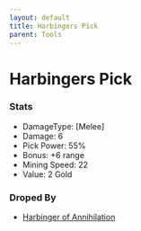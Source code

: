 ```yaml
---
layout: default
title: Harbingers Pick
parent: Tools
---
```


# Harbingers Pick

### Stats
- DamageType: [Melee]
- Damage: 6
- Pick Power: 55%
- Bonus: +6 range
- Mining Speed: 22
- Value: 2 Gold

### Droped By
- [Harbinger of Annihilation](https://koekmeneer.github.io/SupernovaMod/docs/npcs/bosses/harbinger_of_annihilation)